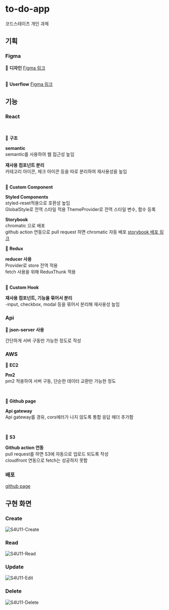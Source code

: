 # to-do-app
코드스테이츠 개인 과제

## 기획

### Figma
📌 **디자인**
[Figma 링크](https://www.figma.com/file/dcdBMQfzUsAifvZ4hCfTro/S3U8-%EB%82%98%EB%A7%8C%EC%9D%98-%EC%96%B4%ED%94%8C%EB%A6%AC%EC%BC%80%EC%9D%B4%EC%85%98-%EB%A7%8C%EB%93%A4%EA%B8%B0?node-id=1%3A2)
<br><br>

📌 **Userflow**
[Figma 링크](https://www.figma.com/file/dcdBMQfzUsAifvZ4hCfTro/S3U8-%EB%82%98%EB%A7%8C%EC%9D%98-%EC%96%B4%ED%94%8C%EB%A6%AC%EC%BC%80%EC%9D%B4%EC%85%98-%EB%A7%8C%EB%93%A4%EA%B8%B0?node-id=115%3A135)

## 기능

### React
<br>

📌 **구조**<br>

**semantic**<br>
semantic를 사용하여 웹 접근성 높임<br>

**재사용 컴포넌트 분리**<br>
카테고리 아이콘, 체크 아이콘 등을 따로 분리하여 재사용성을 높임<br>
<br>

📌 **Custom Component**<br>

**Styled Components**<br>
styled-reset적용으로 호환성 높임<br>
GlobalStyle로 전역 스타일 적용
ThemeProvider로 전역 스타일 변수, 함수 등록
<br>

**Storybook**<br>
chromatic 으로 배포<br>
github action 연동으로 pull request 하면 chromatic 자동 배포
[storybook 배포 링크](https://www.chromatic.com/setup?appId=63df6700669c73c96606c388)
<br>

📌 **Redux**<br>

**reducer 사용**<br>
Provider로 store 전역 적용<br>
fetch 사용을 위해 ReduxThunk 적용<br>
<br>

📌 **Custom Hook**<br>

**재사용 컴포넌트, 기능을 묶어서 분리**<br>
-input, checkbox, modal 등을 묶어서 분리해 재사용성 높임

### Api

📌 **json-server 사용**<br>

간단하게 서버 구동만 가능한 정도로 작성

### AWS

📌 **EC2**<br>

**Pm2**<br>
pm2 적용하여 서버 구동, 단순한 데이터 교환만 가능한 정도<br>

<br>

📌 **Github page**<br>

**Api gateway**<br>
Api gateway를 경유, cors에러가 나지 않도록 통합 응답 헤더 추가함<br>

<br>

📌 **S3**<br>

**Github action 연동**<br>
pull request를 하면 S3에 자동으로 업로드 되도록 작성<br>
cloudfront 연동으로 fetch는 성공하지 못함

### 배포 

[github page](https://annkim7.github.io/to-do-app/)

## 구현 화면

### Create
![S4U11-Create](https://user-images.githubusercontent.com/67787776/217712742-fc14b7f1-3729-45c8-9788-271253832a68.gif)

### Read
![S4U11-Read](https://user-images.githubusercontent.com/67787776/217714697-439d937c-dda9-4a63-911f-6822e279df14.gif)

### Update
![S4U11-Edit](https://user-images.githubusercontent.com/67787776/217713820-5aaf1bfe-25ef-494e-af28-802914b39e35.gif)

### Delete
![S4U11-Delete](https://user-images.githubusercontent.com/67787776/217714452-0e73d91f-1167-4a90-a6f9-af44793d7db2.gif)

